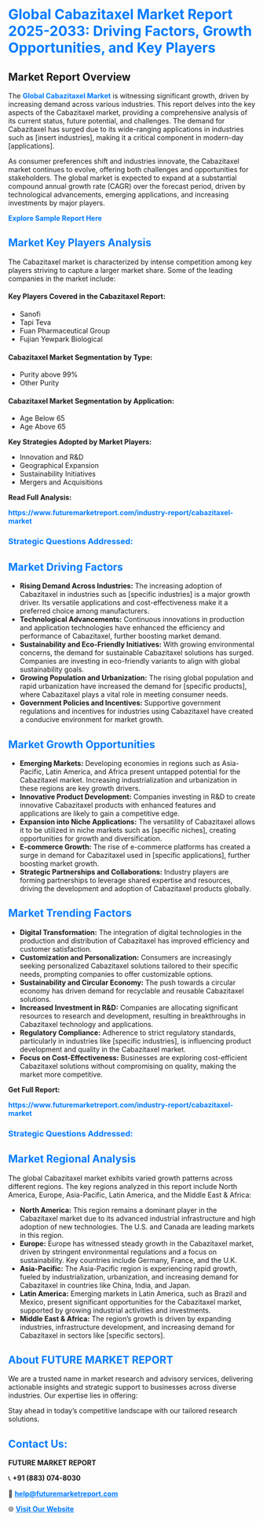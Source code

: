<h1 style="color: #007BFF;">Global Cabazitaxel Market Report 2025-2033: Driving Factors, Growth Opportunities, and Key Players</h1>

<section id="overview">
<h2>Market Report Overview</h2>
<p>The <a href="https://www.futuremarketreport.com/industry-report/cabazitaxel-market" style="color: #007BFF; text-decoration: none;"><strong>Global Cabazitaxel Market</strong></a> is witnessing significant growth, driven by increasing demand across various industries. This report delves into the key aspects of the Cabazitaxel market, providing a comprehensive analysis of its current status, future potential, and challenges. The demand for Cabazitaxel has surged due to its wide-ranging applications in industries such as [insert industries], making it a critical component in modern-day [applications].</p>
<p>As consumer preferences shift and industries innovate, the Cabazitaxel market continues to evolve, offering both challenges and opportunities for stakeholders. The global market is expected to expand at a substantial compound annual growth rate (CAGR) over the forecast period, driven by technological advancements, emerging applications, and increasing investments by major players.</p>
</section>

<section id="overview">
<p><a href="https://www.futuremarketreport.com/request-sample/reportId=28069" style="color: #007BFF; text-decoration: none;"><strong>Explore Sample Report Here</strong></a></p>
</section>

<section id="key-players">
<h2 style="color: #007BFF;">Market Key Players Analysis</h2>
<p>The Cabazitaxel market is characterized by intense competition among key players striving to capture a larger market share. Some of the leading companies in the market include:</p>
<h4>Key Players Covered in the Cabazitaxel Report:</h4>
<ul><li>Sanofi</li><li>Tapi Teva</li><li>Fuan Pharmaceutical Group</li><li>Fujian Yewpark Biological</li></ul>
<h4>Cabazitaxel Market Segmentation by Type:</h4>
<ul><li>Purity above 99%</li><li>Other Purity</li></ul>

<h4>Cabazitaxel Market Segmentation by Application:</h4>
<ul><li>Age Below 65</li><li>Age Above 65</li></ul>
<p><strong>Key Strategies Adopted by Market Players:</strong></p>
<ul>
<li>Innovation and R&D</li>
<li>Geographical Expansion</li>
<li>Sustainability Initiatives</li>
<li>Mergers and Acquisitions</li>
</ul>
</section>

<section>
<p><strong>Read Full Analysis: </strong></p><a href="https://www.futuremarketreport.com/industry-report/cabazitaxel-market" style="color: #007BFF; text-decoration: none;"><strong>https://www.futuremarketreport.com/industry-report/cabazitaxel-market</strong></a>
<h3 style="color: #007BFF;">Strategic Questions Addressed:</h3>
</section>

<section id="driving-factors">
<h2 style="color: #007BFF;">Market Driving Factors</h2>
<ul>
<li><strong>Rising Demand Across Industries:</strong> The increasing adoption of Cabazitaxel in industries such as [specific industries] is a major growth driver. Its versatile applications and cost-effectiveness make it a preferred choice among manufacturers.</li>
<li><strong>Technological Advancements:</strong> Continuous innovations in production and application technologies have enhanced the efficiency and performance of Cabazitaxel, further boosting market demand.</li>
<li><strong>Sustainability and Eco-Friendly Initiatives:</strong> With growing environmental concerns, the demand for sustainable Cabazitaxel solutions has surged. Companies are investing in eco-friendly variants to align with global sustainability goals.</li>
<li><strong>Growing Population and Urbanization:</strong> The rising global population and rapid urbanization have increased the demand for [specific products], where Cabazitaxel plays a vital role in meeting consumer needs.</li>
<li><strong>Government Policies and Incentives:</strong> Supportive government regulations and incentives for industries using Cabazitaxel have created a conducive environment for market growth.</li>
</ul>
</section>

<section id="growth-opportunities">
<h2 style="color: #007BFF;">Market Growth Opportunities</h2>
<ul>
<li><strong>Emerging Markets:</strong> Developing economies in regions such as Asia-Pacific, Latin America, and Africa present untapped potential for the Cabazitaxel market. Increasing industrialization and urbanization in these regions are key growth drivers.</li>
<li><strong>Innovative Product Development:</strong> Companies investing in R&D to create innovative Cabazitaxel products with enhanced features and applications are likely to gain a competitive edge.</li>
<li><strong>Expansion into Niche Applications:</strong> The versatility of Cabazitaxel allows it to be utilized in niche markets such as [specific niches], creating opportunities for growth and diversification.</li>
<li><strong>E-commerce Growth:</strong> The rise of e-commerce platforms has created a surge in demand for Cabazitaxel used in [specific applications], further boosting market growth.</li>
<li><strong>Strategic Partnerships and Collaborations:</strong> Industry players are forming partnerships to leverage shared expertise and resources, driving the development and adoption of Cabazitaxel products globally.</li>
</ul>
</section>

<section id="trending-factors">
<h2 style="color: #007BFF;">Market Trending Factors</h2>
<ul>
<li><strong>Digital Transformation:</strong> The integration of digital technologies in the production and distribution of Cabazitaxel has improved efficiency and customer satisfaction.</li>
<li><strong>Customization and Personalization:</strong> Consumers are increasingly seeking personalized Cabazitaxel solutions tailored to their specific needs, prompting companies to offer customizable options.</li>
<li><strong>Sustainability and Circular Economy:</strong> The push towards a circular economy has driven demand for recyclable and reusable Cabazitaxel solutions.</li>
<li><strong>Increased Investment in R&D:</strong> Companies are allocating significant resources to research and development, resulting in breakthroughs in Cabazitaxel technology and applications.</li>
<li><strong>Regulatory Compliance:</strong> Adherence to strict regulatory standards, particularly in industries like [specific industries], is influencing product development and quality in the Cabazitaxel market.</li>
<li><strong>Focus on Cost-Effectiveness:</strong> Businesses are exploring cost-efficient Cabazitaxel solutions without compromising on quality, making the market more competitive.</li>
</ul>
</section>

<section>
<p><strong>Get Full Report: </strong></p><a href="https://www.futuremarketreport.com/industry-report/cabazitaxel-market" style="color: #007BFF; text-decoration: none;"><strong>https://www.futuremarketreport.com/industry-report/cabazitaxel-market</strong></a>
<h3 style="color: #007BFF;">Strategic Questions Addressed:</h3>
</section>


<section id="regional-analysis">
<h2 style="color: #007BFF;">Market Regional Analysis</h2>
<p>The global Cabazitaxel market exhibits varied growth patterns across different regions. The key regions analyzed in this report include North America, Europe, Asia-Pacific, Latin America, and the Middle East & Africa:</p>
<ul>
<li><strong>North America:</strong> This region remains a dominant player in the Cabazitaxel market due to its advanced industrial infrastructure and high adoption of new technologies. The U.S. and Canada are leading markets in this region.</li>
<li><strong>Europe:</strong> Europe has witnessed steady growth in the Cabazitaxel market, driven by stringent environmental regulations and a focus on sustainability. Key countries include Germany, France, and the U.K.</li>
<li><strong>Asia-Pacific:</strong> The Asia-Pacific region is experiencing rapid growth, fueled by industrialization, urbanization, and increasing demand for Cabazitaxel in countries like China, India, and Japan.</li>
<li><strong>Latin America:</strong> Emerging markets in Latin America, such as Brazil and Mexico, present significant opportunities for the Cabazitaxel market, supported by growing industrial activities and investments.</li>
<li><strong>Middle East & Africa:</strong> The region’s growth is driven by expanding industries, infrastructure development, and increasing demand for Cabazitaxel in sectors like [specific sectors].</li>
</ul>
</section>

<footer>
<h2 style="color: #007BFF;">About FUTURE MARKET REPORT</h2>
<p>We are a trusted name in market research and advisory services, delivering actionable insights and strategic support to businesses across diverse industries. Our expertise lies in offering:</p>

<p>Stay ahead in today’s competitive landscape with our tailored research solutions.</p>

<h2 style="color: #007BFF;">Contact Us:</h2>
<p><strong>FUTURE MARKET REPORT</strong></p>
<p>📞 <strong>+91 (883) 074-8030</strong></p>
<p>📧 <strong><a href="mailto:help@futuremarketreport.com" style="color: #007BFF;">help@futuremarketreport.com</a></strong></p>
<p>🌐 <strong><a href="https://www.futuremarketreport.com/" style="color: #007BFF;">Visit Our Website</a></strong></p>
</footer>
